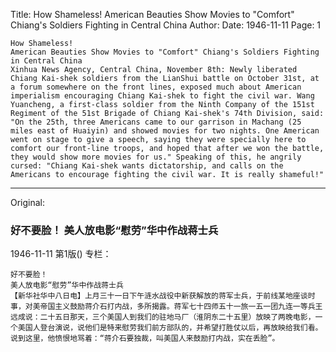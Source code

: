 Title: How Shameless! American Beauties Show Movies to "Comfort" Chiang's Soldiers Fighting in Central China
Author:
Date: 1946-11-11
Page: 1

    How Shameless!
    American Beauties Show Movies to "Comfort" Chiang's Soldiers Fighting in Central China
    Xinhua News Agency, Central China, November 8th: Newly liberated Chiang Kai-shek soldiers from the LianShui battle on October 31st, at a forum somewhere on the front lines, exposed much about American imperialism encouraging Chiang Kai-shek to fight the civil war. Wang Yuancheng, a first-class soldier from the Ninth Company of the 151st Regiment of the 51st Brigade of Chiang Kai-shek's 74th Division, said: "On the 25th, three Americans came to our garrison in Machang (25 miles east of Huaiyin) and showed movies for two nights. One American went on stage to give a speech, saying they were specially here to comfort our front-line troops, and hoped that after we won the battle, they would show more movies for us." Speaking of this, he angrily cursed: "Chiang Kai-shek wants dictatorship, and calls on the Americans to encourage fighting the civil war. It is really shameful!"



<hr /> 

Original: 


### 好不要脸！  美人放电影“慰劳”华中作战蒋士兵

1946-11-11
第1版()
专栏：

    好不要脸！
    美人放电影“慰劳”华中作战蒋士兵
    【新华社华中八日电】上月三十一日下午涟水战役中新获解放的蒋军士兵，于前线某地座谈时事，对美帝国主义鼓励蒋介石打内战，多所揭露。蒋军七十四师五十一旅一五一团九连一等兵王远成说：二十五日那天，三个美国人到我们的驻地马厂（淮阴东二十五里）放映了两晚电影，一个美国人登台演说，说他们是特来慰劳我们前方部队的，并希望打胜仗以后，再放映给我们看。说到这里，他愤恨地骂着：“蒋介石要独裁，叫美国人来鼓励打内战，实在丢脸”。
